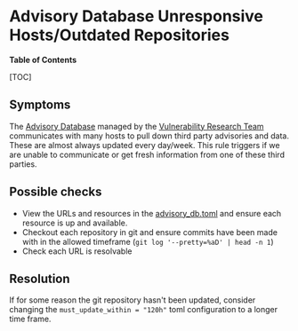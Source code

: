 # Advisory Database Unresponsive Hosts/Outdated Repositories

**Table of Contents**

[TOC]

## Symptoms

The [Advisory Database](https://gitlab.com/gitlab-org/security-products/gemnasium-db) managed by the [Vulnerability Research Team](https://about.gitlab.com/handbook/engineering/development/sec/secure/vulnerability-research/) communicates with many hosts to pull down third party advisories and data. These are almost always updated every day/week. This rule triggers if we are unable to communicate or get fresh information from one of these third parties.

## Possible checks

* View the URLs and resources in the [advisory_db.toml](https://gitlab.com/gitlab-org/secure/vulnerability-research/internal/vr-observability-ops/-/blob/main/advisory_db.toml?ref_type=heads) and ensure each resource is up and available.
* Checkout each repository in git and ensure commits have been made with in the allowed timeframe (`git log '--pretty=%aD' | head -n 1`)
* Check each URL is resolvable

## Resolution

If for some reason the git repository hasn't been updated, consider changing the `must_update_within = "120h"`
toml configuration to a longer time frame.
